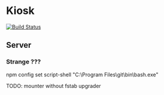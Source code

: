 # Kiosk
[![Build Status](https://travis-ci.com/jehon/kiosk.svg?branch=master)](https://travis-ci.com/jehon/kiosk)

## Server

### Strange ???

npm config set script-shell "C:\\Program Files\\git\\bin\\bash.exe"


TODO:
	mounter without fstab
	upgrader
